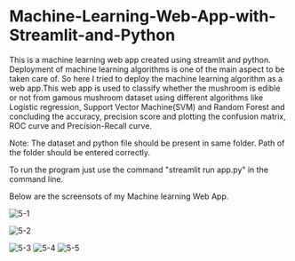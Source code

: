 # Machine-Learning-Web-App-with-Streamlit-and-Python
This is a machine learning web app created using streamlit and python. Deployment of machine learning algorithms is one of the main aspect to be taken care of.  So here I tried to deploy the machine learning algorithm as a web app.This web app is used to classify whether the mushroom is edible or not from gamous mushroom dataset using different algorithms like Logistic regression, Support Vector Machine(SVM) and Random Forest and concluding the accuracy, precision score and plotting the confusion matrix, ROC curve and Precision-Recall curve.

Note: The dataset and python file should be present in same folder. Path of the folder should be entered correctly.

To run the program just use the command "streamlit run app.py" in the command line.

Below are the screensots of my Machine learning Web App.

![5-1](https://user-images.githubusercontent.com/43824563/86535939-75c5ef00-bf01-11ea-95da-5f91c8013959.PNG)

![5-2](https://user-images.githubusercontent.com/43824563/86535972-b9b8f400-bf01-11ea-9bc5-179ccfbef114.PNG)


![5-3](https://user-images.githubusercontent.com/43824563/86536095-8460d600-bf02-11ea-8768-dcfc5e0abbfe.PNG)
![5-4](https://user-images.githubusercontent.com/43824563/86536098-904c9800-bf02-11ea-892e-0717c1db4451.PNG)
![5-5](https://user-images.githubusercontent.com/43824563/86536100-9478b580-bf02-11ea-8b63-38947419026b.PNG)

